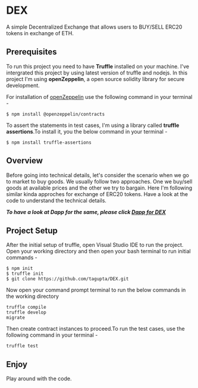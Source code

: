 # DEX
A simple Decentralized Exchange that allows users to BUY/SELL ERC20 tokens in exchange of ETH.

## Prerequisites
To run this project you need to have **Truffle** installed on your machine. I've intergrated this project by using latest version of truffle and nodejs. In this project I'm using 
**openZeppelin**, a open source solidity library for secure development.

For installation of [openZeppelin](https://docs.openzeppelin.com/contracts/4.x/) use the following command in your terminal - 
``` 
$ npm install @openzeppelin/contracts
```

To assert the statements in test cases, I'm using a library called **truffle assertions**.To install it, you the below command in your terminal -
```
$ npm install truffle-assertions
```

## Overview
Before going into technical details, let's consider the scenario when we go to market to buy goods. We usually follow two approaches. One we buy/sell goods at available prices 
and the other we try to bargain. Here I'm following similar kinda approches for exchange of ERC20 tokens. Have a look at the code to understand the technical details.

***To have a look at Dapp for the same, please click [Dapp for DEX](https://github.com/tagupta/Dapp-for-DEX)***


## Project Setup 
After the initial setup of truffle, open Visual Studio IDE to run the project. Open your working directory and then open your bash terminal to run initial commands - 
 ```
$ npm init
$ truffle init
$ git clone https://github.com/tagupta/DEX.git
 ```

Now open your command prompt terminal to run the below commands in the working directory
```
truffle compile 
truffle develop
migrate
```

Then create contract instances to proceed.To run the test cases, use the following command in your terminal - 
```
truffle test
```

## Enjoy
Play around with the code.
